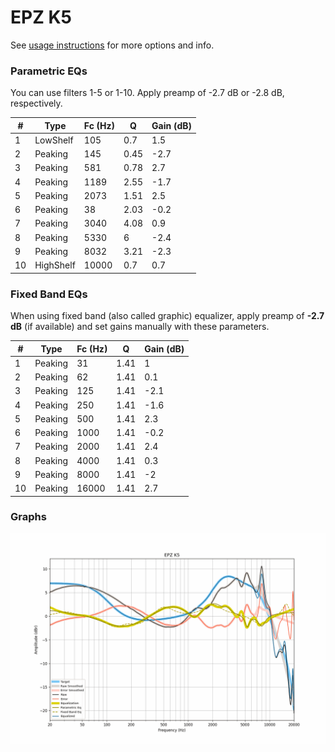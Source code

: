 # EPZ K5
See [usage instructions](https://github.com/jaakkopasanen/AutoEq#usage) for more options and info.

### Parametric EQs
You can use filters 1-5 or 1-10. Apply preamp of -2.7 dB or -2.8 dB, respectively.

|   # | Type      |   Fc (Hz) |    Q |   Gain (dB) |
|-----|-----------|-----------|------|-------------|
|   1 | LowShelf  |       105 | 0.7  |         1.5 |
|   2 | Peaking   |       145 | 0.45 |        -2.7 |
|   3 | Peaking   |       581 | 0.78 |         2.7 |
|   4 | Peaking   |      1189 | 2.55 |        -1.7 |
|   5 | Peaking   |      2073 | 1.51 |         2.5 |
|   6 | Peaking   |        38 | 2.03 |        -0.2 |
|   7 | Peaking   |      3040 | 4.08 |         0.9 |
|   8 | Peaking   |      5330 | 6    |        -2.4 |
|   9 | Peaking   |      8032 | 3.21 |        -2.3 |
|  10 | HighShelf |     10000 | 0.7  |         0.7 |

### Fixed Band EQs
When using fixed band (also called graphic) equalizer, apply preamp of **-2.7 dB** (if available) and set gains manually with these parameters.

|   # | Type    |   Fc (Hz) |    Q |   Gain (dB) |
|-----|---------|-----------|------|-------------|
|   1 | Peaking |        31 | 1.41 |         1   |
|   2 | Peaking |        62 | 1.41 |         0.1 |
|   3 | Peaking |       125 | 1.41 |        -2.1 |
|   4 | Peaking |       250 | 1.41 |        -1.6 |
|   5 | Peaking |       500 | 1.41 |         2.3 |
|   6 | Peaking |      1000 | 1.41 |        -0.2 |
|   7 | Peaking |      2000 | 1.41 |         2.4 |
|   8 | Peaking |      4000 | 1.41 |         0.3 |
|   9 | Peaking |      8000 | 1.41 |        -2   |
|  10 | Peaking |     16000 | 1.41 |         2.7 |

### Graphs
![](./EPZ%20K5.png)
